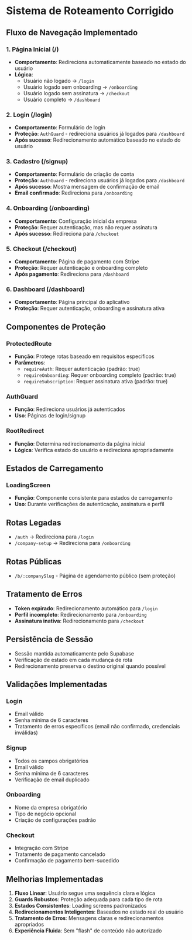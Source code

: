 # Sistema de Roteamento Corrigido

## Fluxo de Navegação Implementado

### 1. Página Inicial (/)
- **Comportamento**: Redireciona automaticamente baseado no estado do usuário
- **Lógica**:
  - Usuário não logado → `/login`
  - Usuário logado sem onboarding → `/onboarding`
  - Usuário logado sem assinatura → `/checkout`
  - Usuário completo → `/dashboard`

### 2. Login (/login)
- **Comportamento**: Formulário de login
- **Proteção**: `AuthGuard` - redireciona usuários já logados para `/dashboard`
- **Após sucesso**: Redirecionamento automático baseado no estado do usuário

### 3. Cadastro (/signup)
- **Comportamento**: Formulário de criação de conta
- **Proteção**: `AuthGuard` - redireciona usuários já logados para `/dashboard`
- **Após sucesso**: Mostra mensagem de confirmação de email
- **Email confirmado**: Redireciona para `/onboarding`

### 4. Onboarding (/onboarding)
- **Comportamento**: Configuração inicial da empresa
- **Proteção**: Requer autenticação, mas não requer assinatura
- **Após sucesso**: Redireciona para `/checkout`

### 5. Checkout (/checkout)
- **Comportamento**: Página de pagamento com Stripe
- **Proteção**: Requer autenticação e onboarding completo
- **Após pagamento**: Redireciona para `/dashboard`

### 6. Dashboard (/dashboard)
- **Comportamento**: Página principal do aplicativo
- **Proteção**: Requer autenticação, onboarding e assinatura ativa

## Componentes de Proteção

### ProtectedRoute
- **Função**: Protege rotas baseado em requisitos específicos
- **Parâmetros**:
  - `requireAuth`: Requer autenticação (padrão: true)
  - `requireOnboarding`: Requer onboarding completo (padrão: true)
  - `requireSubscription`: Requer assinatura ativa (padrão: true)

### AuthGuard
- **Função**: Redireciona usuários já autenticados
- **Uso**: Páginas de login/signup

### RootRedirect
- **Função**: Determina redirecionamento da página inicial
- **Lógica**: Verifica estado do usuário e redireciona apropriadamente

## Estados de Carregamento

### LoadingScreen
- **Função**: Componente consistente para estados de carregamento
- **Uso**: Durante verificações de autenticação, assinatura e perfil

## Rotas Legadas

- `/auth` → Redireciona para `/login`
- `/company-setup` → Redireciona para `/onboarding`

## Rotas Públicas

- `/b/:companySlug` - Página de agendamento público (sem proteção)

## Tratamento de Erros

- **Token expirado**: Redirecionamento automático para `/login`
- **Perfil incompleto**: Redirecionamento para `/onboarding`
- **Assinatura inativa**: Redirecionamento para `/checkout`

## Persistência de Sessão

- Sessão mantida automaticamente pelo Supabase
- Verificação de estado em cada mudança de rota
- Redirecionamento preserva o destino original quando possível

## Validações Implementadas

### Login
- Email válido
- Senha mínima de 6 caracteres
- Tratamento de erros específicos (email não confirmado, credenciais inválidas)

### Signup
- Todos os campos obrigatórios
- Email válido
- Senha mínima de 6 caracteres
- Verificação de email duplicado

### Onboarding
- Nome da empresa obrigatório
- Tipo de negócio opcional
- Criação de configurações padrão

### Checkout
- Integração com Stripe
- Tratamento de pagamento cancelado
- Confirmação de pagamento bem-sucedido

## Melhorias Implementadas

1. **Fluxo Linear**: Usuário segue uma sequência clara e lógica
2. **Guards Robustos**: Proteção adequada para cada tipo de rota
3. **Estados Consistentes**: Loading screens padronizados
4. **Redirecionamentos Inteligentes**: Baseados no estado real do usuário
5. **Tratamento de Erros**: Mensagens claras e redirecionamentos apropriados
6. **Experiência Fluida**: Sem "flash" de conteúdo não autorizado